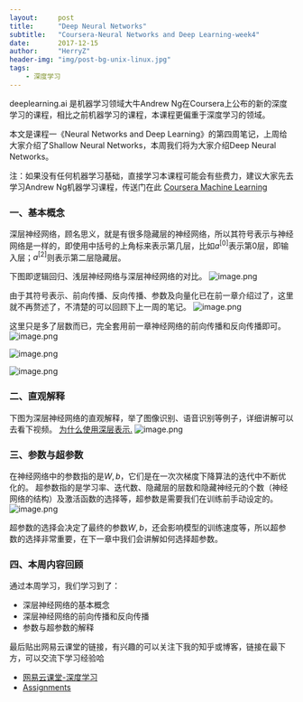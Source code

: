 ```yaml
---
layout:     post
title:      "Deep Neural Networks"
subtitle:   "Coursera-Neural Networks and Deep Learning-week4"
date:       2017-12-15
author:     "HerryZ"
header-img: "img/post-bg-unix-linux.jpg"
tags:
    - 深度学习
---
```


deeplearning.ai 是机器学习领域大牛Andrew Ng在Coursera上公布的新的深度学习的课程，相比之前机器学习的课程，本课程更偏重于深度学习的领域。

本文是课程一《Neural Networks and Deep Learning》的第四周笔记，上周给大家介绍了Shallow Neural Networks，本周我们将为大家介绍Deep Neural Networks。

注：如果没有任何机器学习基础，直接学习本课程可能会有些费力，建议大家先去学习Andrew Ng机器学习课程，传送门在此 [Coursera Machine Learning](https://www.coursera.org/learn/machine-learning)

### 一、基本概念
深层神经网络，顾名思义，就是有很多隐藏层的神经网络，所以其符号表示与神经网络是一样的，即使用中括号的上角标来表示第几层，比如$a^{[0]}$表示第0层，即输入层；$a^{[2]}$则表示第二层隐藏层。

下图即逻辑回归、浅层神经网络与深层神经网络的对比。
![image.png](http://upload-images.jianshu.io/upload_images/3913020-318584cf2a4e1e1b.png?imageMogr2/auto-orient/strip%7CimageView2/2/w/1240)

由于其符号表示、前向传播、反向传播、参数及向量化已在前一章介绍过了，这里就不再赘述了，不清楚的可以回顾下上一周的笔记。
![image.png](http://upload-images.jianshu.io/upload_images/3913020-e985a3a60492c777.png?imageMogr2/auto-orient/strip%7CimageView2/2/w/1240)

这里只是多了层数而已，完全套用前一章神经网络的前向传播和反向传播即可。
![image.png](http://upload-images.jianshu.io/upload_images/3913020-9ce467f0c9f2b59c.png?imageMogr2/auto-orient/strip%7CimageView2/2/w/1240)

![image.png](http://upload-images.jianshu.io/upload_images/3913020-d148a91c384f0e7a.png?imageMogr2/auto-orient/strip%7CimageView2/2/w/1240)

![image.png](http://upload-images.jianshu.io/upload_images/3913020-ec612091e67e0cfa.png?imageMogr2/auto-orient/strip%7CimageView2/2/w/1240)

### 二、直观解释
下图为深层神经网络的直观解释，举了图像识别、语音识别等例子，详细讲解可以去看下视频。 [为什么使用深层表示.](http://mooc.study.163.com/learn/2001281002?tid=2001392029#/learn/content?type=detail&id=2001701022)
![image.png](http://upload-images.jianshu.io/upload_images/3913020-cb09edc727927516.png?imageMogr2/auto-orient/strip%7CimageView2/2/w/1240)

### 三、参数与超参数
在神经网络中的参数指的是$W,b$，它们是在一次次梯度下降算法的迭代中不断优化的。
超参数指的是学习率、迭代数、隐藏层的层数和隐藏神经元的个数（神经网络的结构）及激活函数的选择等，超参数是需要我们在训练前手动设定的。
![image.png](http://upload-images.jianshu.io/upload_images/3913020-0d6448b565548b73.png?imageMogr2/auto-orient/strip%7CimageView2/2/w/1240)

超参数的选择会决定了最终的参数$W,b$，还会影响模型的训练速度等，所以超参数的选择非常重要，在下一章中我们会讲解如何选择超参数。

### 四、本周内容回顾
通过本周学习，我们学习到了：
- 深层神经网络的基本概念
- 深层神经网络的前向传播和反向传播
- 参数与超参数的解释

最后贴出网易云课堂的链接，有兴趣的可以关注下我的知乎或博客，链接在最下方，可以交流下学习经验哈

- [网易云课堂-深度学习](http://mooc.study.163.com/smartSpec/detail/1001319001.htm)
- [Assignments](https://github.com/herryz/deeplearning_note)
